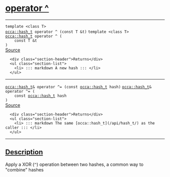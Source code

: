 
<h1 id="operator ^">
 <a href="#/api/hash_t/operator_xor" class="anchor">
   <span>operator ^</span>
  </a>
</h1>

<div class="signature">

<hr>

  <div class="definition-container">
    <div class="definition">
      <code class="desktop-only"><span class="token keyword">template</span> <<span class="token keyword">class</span> <span class="token keyword">T</span>>
<a href="#/api/hash_t/">occa::hash_t</a> operator ^ (<span class="token keyword">const</span> <span class="token keyword">T</span> &t)</code>
      <code class="mobile-only"><span class="token keyword">template</span> <<span class="token keyword">class</span> <span class="token keyword">T</span>>
<a href="#/api/hash_t/">occa::hash_t</a> operator ^ (
    <span class="token keyword">const</span> <span class="token keyword">T</span> &t
)</code>
      <div class="flex-spacing"></div>
      <a href="https://github.com/libocca/occa/blob/58bd0f1e/include/occa/utils/hash.hpp#L92" target="_blank">Source</a>
    </div>
    <div class="description">

      <div class="section-header">Returns</div>
      <ul class="section-list">
        <li> ::: markdown A new hash ::: </li>
      </ul>
</div>
  </div>

<hr>

  <div class="definition-container">
    <div class="definition">
      <code class="desktop-only"><a href="#/api/hash_t/">occa::hash_t</a>& operator ^= (<span class="token keyword">const</span> <a href="#/api/hash_t/">occa::hash_t</a> hash)</code>
      <code class="mobile-only"><a href="#/api/hash_t/">occa::hash_t</a>& operator ^= (
    <span class="token keyword">const</span> <a href="#/api/hash_t/">occa::hash_t</a> hash
)</code>
      <div class="flex-spacing"></div>
      <a href="https://github.com/libocca/occa/blob/58bd0f1e/include/occa/utils/hash.hpp#L105" target="_blank">Source</a>
    </div>
    <div class="description">

      <div class="section-header">Returns</div>
      <ul class="section-list">
        <li> ::: markdown The same [occa::hash_t](/api/hash_t/) as the caller ::: </li>
      </ul>
</div>
  </div>

  <hr>
</div>


<h2 id="description">
 <a href="#/api/hash_t/operator_xor?id=description" class="anchor">
   <span>Description</span>
  </a>
</h2>

Apply a XOR (`^`) operation between two hashes, a common way to "combine" hashes
